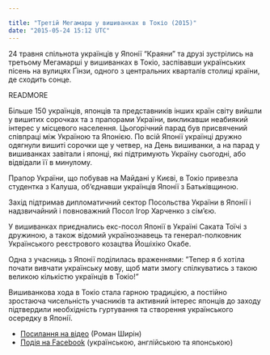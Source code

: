 ```yaml
---

title: "Третій Мегамарш у вишиванках в Токіо (2015)"
date: "2015-05-24 15:12 UTC"
---
```


24 травня спільнота українців у Японії “Краяни” та друзі зустрілись на третьому Мегамарші у вишиванках в Токіо, заспівавши українських пісень на вулицях Ґінзи, одного з центральних кварталів столиці країни, де сходить сонце.

READMORE

Більше 150 українців, японців та представників інших країн світу вийшли у вишитих сорочках та з прапорами України, викликавши неабиякий інтерес у місцевого населення. Цьогорічний парад був присвячений співпраці між Україною та Японією. По всій Японії українці дружно одягнули вишиті сорочки ще у четвер, на День вишиванки, а на парад у вишиванках завітали і японці, які підтримують Україну сьогодні, або відвідали її в минулому.

Прапор України, що побував на Майдані у Києві, в Токіо привезла студентка з Калуша, об’єднавши українців Японії з Батьківщиною.

Захід підтримав дипломатичний сектор Посольства України в Японії і надзвичайний і повноважний Посол Ігор Харченко з сім’єю.

У вишиванках приєднались екс-посол Японії в Україні Саката Тоїчі з дружиною, а також відомий українознавець та генерал-полковник Українського реєстрового козацтва Йошіхіко Окабе.

Одна з учасниць з Японії поділилась враженнями: ”Тепер я б хотіла почати вивчати українську мову, щоб мати змогу спілкуватись з такою великою кількістю українців в Токіо!”

Вишиванкова хода в Токіо стала гарною традицією, а постійно зростаюча чисельність учасників та активний інтерес японців до заходу підтвердили необхідність гуртування та створення українського осередку в Японії.

- <a target="_blank" href="https://www.youtube.com/playlist?list=PLcQuLA5Ps-q64SXYvXe143KOOdG0jJSyI">Посилання на відео</a> (Роман Ширін)
- <a target="_blank" href="https://www.facebook.com/events/1611268485777631/">Подія на Facebook</a> (українською, англійською та японською)
